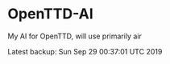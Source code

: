 # OpenTTD-AI
My AI for OpenTTD, will use primarily air

Latest backup: Sun Sep 29 00:37:01 UTC 2019
